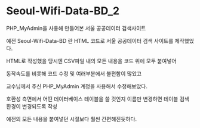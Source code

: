 # Seoul-Wifi-Data-BD_2
PHP_MyAdmin을 사용해 만들어본 서울 공공데이터 검색사이트

예전 Seoul-Wifi-Data-BD 란 HTML 코드로 서울 공공데이터 검색 사이트를 제작했었다.

HTML로 작성했을 당시엔 CSV파일 내의 모든 내용을 코드 위에 모두 붙여넣어

동작속도를 비롯해 코드 수정 및 여러부분에서 불편함이 많았고

교수님께서 주신 PHP_MyAdmin 계정을 사용해서 수정해보았다.

호환성 측면에서 어떤 데이터베이스 테이블을 쓸 것인지 이름만 변경하면 테이블 검색 환경이 변경되도록 작성

예전의 모든 내용을 붙여넣던 시절보다 훨씬 간편해진듯하다.
